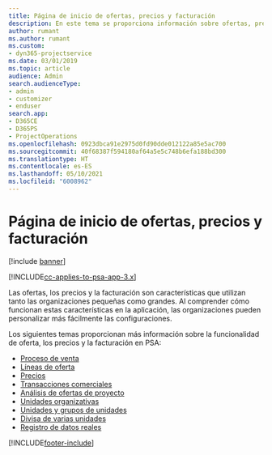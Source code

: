 ```yaml
---
title: Página de inicio de ofertas, precios y facturación
description: En este tema se proporciona información sobre ofertas, precios y facturación.
author: rumant
ms.author: rumant
ms.custom:
- dyn365-projectservice
ms.date: 03/01/2019
ms.topic: article
audience: Admin
search.audienceType:
- admin
- customizer
- enduser
search.app:
- D365CE
- D365PS
- ProjectOperations
ms.openlocfilehash: 0923dbca91e2975d0fd90dde012122a85e5ac700
ms.sourcegitcommit: 40f68387f594180af64a5e5c748b6efa188bd300
ms.translationtype: HT
ms.contentlocale: es-ES
ms.lasthandoff: 05/10/2021
ms.locfileid: "6008962"
---
```

# <a name="quoting-pricing-and-billing-home-page"></a>Página de inicio de ofertas, precios y facturación

[!include [banner](../includes/psa-now-project-operations.md)]

[!INCLUDE[cc-applies-to-psa-app-3.x](../includes/cc-applies-to-psa-app-3x.md)]

Las ofertas, los precios y la facturación son características que utilizan tanto las organizaciones pequeñas como grandes. Al comprender cómo funcionan estas características en la aplicación, las organizaciones pueden personalizar más fácilmente las configuraciones.

Los siguientes temas proporcionan más información sobre la funcionalidad de oferta, los precios y la facturación en PSA:

- [Proceso de venta](basic-sales-process.md)
- [Líneas de oferta](basic-quote-lines.md)
- [Precios](basic-pricing.md)
- [Transacciones comerciales](basic-business-transactions.md)
- [Análisis de ofertas de proyecto](basic-analyzing-quotes.md)
- [Unidades organizativas](advanced-organizational.md)
- [Unidades y grupos de unidades](advanced-units.md)
- [Divisa de varias unidades](advanced-currency.md)
- [Registro de datos reales](advanced-actuals.md)


[!INCLUDE[footer-include](../includes/footer-banner.md)]